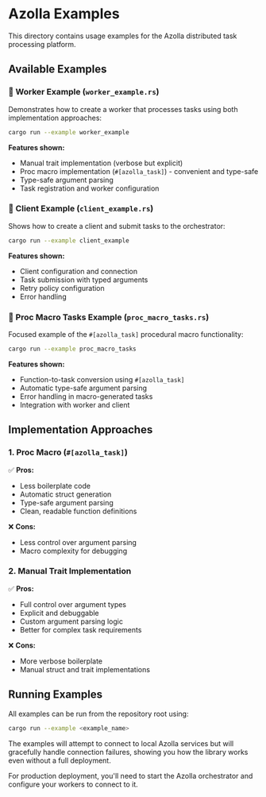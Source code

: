 # Azolla Examples

This directory contains usage examples for the Azolla distributed task processing platform.

## Available Examples

### 🔧 Worker Example (`worker_example.rs`)

Demonstrates how to create a worker that processes tasks using both implementation approaches:

```bash
cargo run --example worker_example
```

**Features shown:**
- Manual trait implementation (verbose but explicit)
- Proc macro implementation (`#[azolla_task]`) - convenient and type-safe
- Type-safe argument parsing
- Task registration and worker configuration

### 📡 Client Example (`client_example.rs`)

Shows how to create a client and submit tasks to the orchestrator:

```bash
cargo run --example client_example
```

**Features shown:**
- Client configuration and connection
- Task submission with typed arguments
- Retry policy configuration
- Error handling

### 🔮 Proc Macro Tasks Example (`proc_macro_tasks.rs`)

Focused example of the `#[azolla_task]` procedural macro functionality:

```bash
cargo run --example proc_macro_tasks
```

**Features shown:**
- Function-to-task conversion using `#[azolla_task]`
- Automatic type-safe argument parsing
- Error handling in macro-generated tasks
- Integration with worker and client

## Implementation Approaches

### 1. Proc Macro (`#[azolla_task]`)
✅ **Pros:**
- Less boilerplate code
- Automatic struct generation  
- Type-safe argument parsing
- Clean, readable function definitions

❌ **Cons:**
- Less control over argument parsing
- Macro complexity for debugging

### 2. Manual Trait Implementation
✅ **Pros:**
- Full control over argument types
- Explicit and debuggable
- Custom argument parsing logic
- Better for complex task requirements

❌ **Cons:**
- More verbose boilerplate
- Manual struct and trait implementations

## Running Examples

All examples can be run from the repository root using:

```bash
cargo run --example <example_name>
```

The examples will attempt to connect to local Azolla services but will gracefully handle connection failures, showing you how the library works even without a full deployment.

For production deployment, you'll need to start the Azolla orchestrator and configure your workers to connect to it.